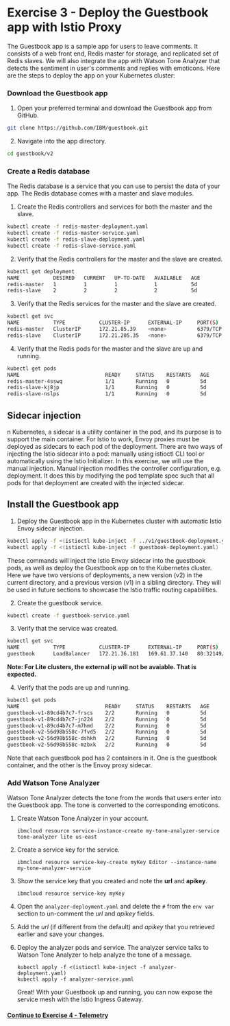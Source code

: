 # Exercise 3 - Deploy the Guestbook app with Istio Proxy

The Guestbook app is a sample app for users to leave comments. It consists of a web front end, Redis master for storage, and replicated set of Redis slaves. We will also integrate the app with Watson Tone Analyzer that detects the sentiment in user's comments and replies with emoticons. Here are the steps to deploy the app on your Kubernetes cluster:

### Download the Guestbook app
1. Open your preferred terminal and download the Guestbook app from GitHub.
  ```sh
  git clone https://github.com/IBM/guestbook.git
  ```
2. Navigate into the app directory.
  ```sh
  cd guestbook/v2
  ```

### Create a Redis database
The Redis database is a service that you can use to persist the data of your app. The Redis database comes with a master and slave modules.

1. Create the Redis controllers and services for both the master and the slave.
  ``` sh
  kubectl create -f redis-master-deployment.yaml
  kubectl create -f redis-master-service.yaml
  kubectl create -f redis-slave-deployment.yaml
  kubectl create -f redis-slave-service.yaml
  ```
2. Verify that the Redis controllers for the master and the slave are created.
  ```sh
  kubectl get deployment
  NAME           DESIRED   CURRENT   UP-TO-DATE   AVAILABLE   AGE
  redis-master   1         1         1            1           5d
  redis-slave    2         2         2            2           5d
  ```
3. Verify that the Redis services for the master and the slave are created.
  ```sh
  kubectl get svc
  NAME           TYPE           CLUSTER-IP      EXTERNAL-IP     PORT(S)        AGE
  redis-master   ClusterIP      172.21.85.39    <none>          6379/TCP       5d
  redis-slave    ClusterIP      172.21.205.35   <none>          6379/TCP       5d
  ```
4. Verify that the Redis pods for the master and the slave are up and running.
  ```sh
  kubectl get pods
  NAME                            READY     STATUS    RESTARTS   AGE
  redis-master-4sswq              1/1       Running   0          5d
  redis-slave-kj8jp               1/1       Running   0          5d
  redis-slave-nslps               1/1       Running   0          5d
  ```

## Sidecar injection

n Kubernetes, a sidecar is a utility container in the pod, and its purpose is to support the main container. For Istio to work, Envoy proxies must be deployed as sidecars to each pod of the deployment. There are two ways of injecting the Istio sidecar into a pod: manually using istioctl CLI tool or automatically using the Istio Initializer. In this exercise, we will use the manual injection. Manual injection modifies the controller configuration, e.g. deployment. It does this by modifying the pod template spec such that all pods for that deployment are created with the injected sidecar.

## Install the Guestbook app

1. Deploy the Guestbook app in the Kubernetes cluster with automatic Istio Envoy sidecar injection.
```sh
kubectl apply -f <(istioctl kube-inject -f ../v1/guestbook-deployment.yaml)
kubectl apply -f <(istioctl kube-inject -f guestbook-deployment.yaml)
```
These commands will inject the Istio Envoy sidecar into the guestbook pods, as well as deploy the Guestbook app on to the Kubernetes cluster. Here we have two versions of deployments, a new version (v2) in the current directory, and a previous version (v1) in a sibling directory. They will be used in future sections to showcase the Istio traffic routing capabilities.

2. Create the guestbook service.
```sh
kubectl create -f guestbook-service.yaml
```

3. Verify that the service was created.
```sh
kubectl get svc
NAME           TYPE           CLUSTER-IP      EXTERNAL-IP     PORT(S)        AGE
guestbook      LoadBalancer   172.21.36.181   169.61.37.140   80:32149/TCP   5d
```
**Note: For Lite clusters, the external ip will not be avaiable. That is expected.**

4. Verify that the pods are up and running.
```sh
kubectl get pods
NAME                            READY     STATUS    RESTARTS   AGE
guestbook-v1-89cd4b7c7-frscs    2/2       Running   0          5d
guestbook-v1-89cd4b7c7-jn224    2/2       Running   0          5d
guestbook-v1-89cd4b7c7-m7hmd    2/2       Running   0          5d
guestbook-v2-56d98b558c-7fvd5   2/2       Running   0          5d
guestbook-v2-56d98b558c-dshkh   2/2       Running   0          5d
guestbook-v2-56d98b558c-mzbxk   2/2       Running   0          5d
```

Note that each guestbook pod has 2 containers in it. One is the guestbook container, and the other is the Envoy proxy sidecar.

### Add Watson Tone Analyzer
Watson Tone Analyzer detects the tone from the words that users enter into the Guestbook app. The tone is converted to the corresponding emoticons.

1. Create Watson Tone Analyzer in your account.
      ```console
      ibmcloud resource service-instance-create my-tone-analyzer-service tone-analyzer lite us-east
      ```

3. Create a service key for the service.
      ```console
      ibmcloud resource service-key-create myKey Editor --instance-name my-tone-analyzer-service
      ```

4. Show the service key that you created and note the **url** and **apikey**.
      ```console
      ibmcloud resource service-key myKey
      ```

5. Open the `analyzer-deployment.yaml` and delete the `#` from the `env var` section to un-comment the _url_ and _apikey_ fields.

6. Add the _url_ (if different from the default) and _apikey_ that you retrieved earlier and save your changes.

7. Deploy the analyzer pods and service. The analyzer service talks to Watson Tone Analyzer to help analyze the tone of a message.
   ```console
   kubectl apply -f <(istioctl kube-inject -f analyzer-deployment.yaml)
   kubectl apply -f analyzer-service.yaml
   ```
   Great! With your Guestbook up and running, you can now expose the service mesh with the Istio Ingress Gateway.


#### [Continue to Exercise 4 - Telemetry](../exercise-4/README.md)
